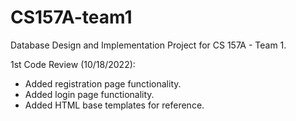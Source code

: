 # CS157A-team1
Database Design and Implementation Project for CS 157A - Team 1.

1st Code Review (10/18/2022):
  - Added registration page functionality.
  - Added login page functionality.
  - Added HTML base templates for reference.
